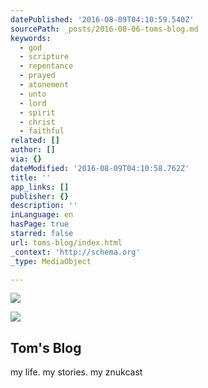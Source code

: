 ```yaml
---
datePublished: '2016-08-09T04:10:59.540Z'
sourcePath: _posts/2016-08-06-toms-blog.md
keywords:
  - god
  - scripture
  - repentance
  - prayed
  - atonement
  - unto
  - lord
  - spirit
  - christ
  - faithful
related: []
author: []
via: {}
dateModified: '2016-08-09T04:10:58.762Z'
title: ''
app_links: []
publisher: {}
description: ''
inLanguage: en
hasPage: true
starred: false
url: toms-blog/index.html
_context: 'http://schema.org'
_type: MediaObject

---
```

![](https://the-grid-user-content.s3-us-west-2.amazonaws.com/21be6a12-fefc-45ad-9f0a-3d903fb9255b.jpg)

<article style=""><img src="https://s3-us-west-2.amazonaws.com/the-grid-img/p/334e6f26a27868da2d99258bfceb234c0b2f1842.jpg" /><h1>Tom's Blog</h1><p>my life. my stories. my znukcast</p></article>